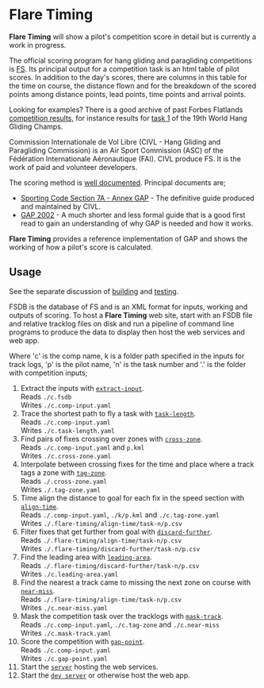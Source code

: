 # Flare Timing

**Flare Timing** will show a pilot's competition score in detail but is currently a work in progress.

The official scoring program for hang gliding and paragliding competitions is [FS](http://fs.fai.org/). Its principal output for a competition task is an html table of pilot scores. In addition to the day's scores, there are columns in this table for the time on course, the distance flown and for the breakdown of the scored points among distance points, lead points, time points and arrival points.

Looking for examples? There is a good archive of past Forbes Flatlands [competition results](http://www.forbesflatlands.com/results/past-results), for instance results for [task 1](https://www.forbesflatlands.com/results-show?id_results=7&db=results2013&class=results_open) of the 19th World Hang Gliding Champs.

Commission Internationale de Vol Libre (CIVL - Hang Gliding and Paragliding Commission) is an Air Sport Commission (ASC) of the Fédération Internationale Aéronautique (FAI). CIVL produce FS. It is the work of paid and volunteer developers.

The scoring method is [well documented](http://fs.fai.org/trac/wiki/ScoringFormulas). Principal documents are;

* [Sporting Code Section 7A - Annex GAP](https://www.fai.org/sites/default/files/documents/sporting_code_s7a-xc-civl_gap_annex_1.pdf) - The definitive guide produced and maintained by CIVL.
* [GAP 2002](http://fs.fai.org/trac/raw-attachment/wiki/ScoringFormulas/GAP02_en.pdf) - A much shorter and less formal guide that is a good first read to gain an understanding of why GAP is needed and how it works.

**Flare Timing** provides a reference implementation of GAP and shows the working of how a pilot's score is calculated.

## Usage

See the separate discussion of [building](BUILDING.md) and [testing](TESTING.md).

FSDB is the database of FS and is an XML format for inputs, working and outputs of scoring. To host a **Flare Timing** web site, start with an FSDB file and relative tracklog files on disk and run a pipeline of command line programs to produce the data to display then host the web services and web app.

Where 'c' is the comp name, k is a folder path specified in the inputs for track logs, 'p' is the pilot name, 'n' is the task number and '.' is the folder with competition inputs;

1. Extract the inputs with [`extract-input`](flare-timing/prod-apps/extract-input).  
Reads `./c.fsdb`  
Writes `./c.comp-input.yaml`
2. Trace the shortest path to fly a task with [`task-length`](flare-timing/prod-apps/task-length).  
Reads `./c.comp-input.yaml`  
Writes `./c.task-length.yaml`
3. Find pairs of fixes crossing over zones with [`cross-zone`](flare-timing/prod-apps/cross-zone).  
Reads `./c.comp-input.yaml` and `p.kml`  
Writes `./c.cross-zone.yaml`
4. Interpolate between crossing fixes for the time and place where a track tags a zone with [`tag-zone`](flare-timing/prod-apps/tag-zone).  
Reads `./.cross-zone.yaml`  
Writes `./.tag-zone.yaml`
5. Time align the distance to goal for each fix in the speed section with [`align-time`](flare-timing/prod-apps/align-time).  
Reads `./.comp-input.yaml`, `./k/p.kml` and `./c.tag-zone.yaml`  
Writes `./.flare-timing/align-time/task-n/p.csv`
6. Filter fixes that get further from goal with [`discard-further`](flare-timing/prod-apps/discard-further).  
Reads `./.flare-timing/align-time/task-n/p.csv`  
Writes `./.flare-timing/discard-further/task-n/p.csv`
7. Find the leading area with [`leading-area`](flare-timing/prod-apps/leading-area).  
Reads `./.flare-timing/discard-further/task-n/p.csv`  
Writes `./c.leading-area.yaml`
8. Find the nearest a track came to missing the next zone on course with [`near-miss`](flare-timing/prod-apps/near-miss).  
Reads `./.flare-timing/align-time/task-n/p.csv`  
Writes `./c.near-miss.yaml`
9. Mask the competition task over the tracklogs with [`mask-track`](flare-timing/prod-apps/mask-track).  
Reads `./c.comp-input.yaml`, `./c.tag-zone` and `./c.near-miss`  
Writes `./c.mask-track.yaml`
10. Score the competition with [`gap-point`](flare-timing/prod-apps/gap-point).  
Reads `./c.comp-input.yaml`  
Writes `./c.gap-point.yaml`
11. Start the [`server`](flare-timing/prod-apps/app-serve) hosting the web services.
12. Start the [`dev server`](flare-timing/view) or otherwise host the web app.
